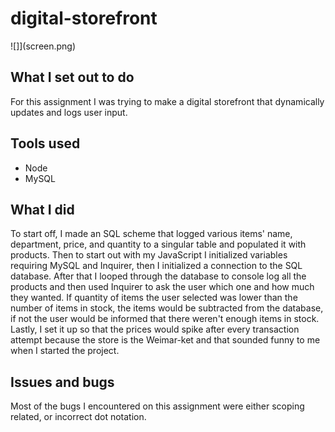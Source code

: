 # digital-storefront
![]](screen.png)
## What I set out to do
For this assignment I was trying to make a digital storefront that dynamically updates and logs user input.

## Tools used
* Node
* MySQL

## What I did
To start off, I made an SQL scheme that logged various items' name, department, price, and quantity to a singular table and populated it with products. Then to start out with my JavaScript I initialized variables requiring MySQL and Inquirer, then I initialized a connection to the SQL database. After that I looped through the database to console log all the products and then used Inquirer to ask the user which one and how much they wanted. If quantity of items the user selected was lower than the number of items in stock, the items would be subtracted from the database, if not the user would be informed that there weren't enough items in stock. Lastly, I set it up so that the prices would spike after every transaction attempt because the store is the Weimar-ket and that sounded funny to me when I started the project.

## Issues and bugs
Most of the bugs I encountered on this assignment were either scoping related, or incorrect dot notation.
